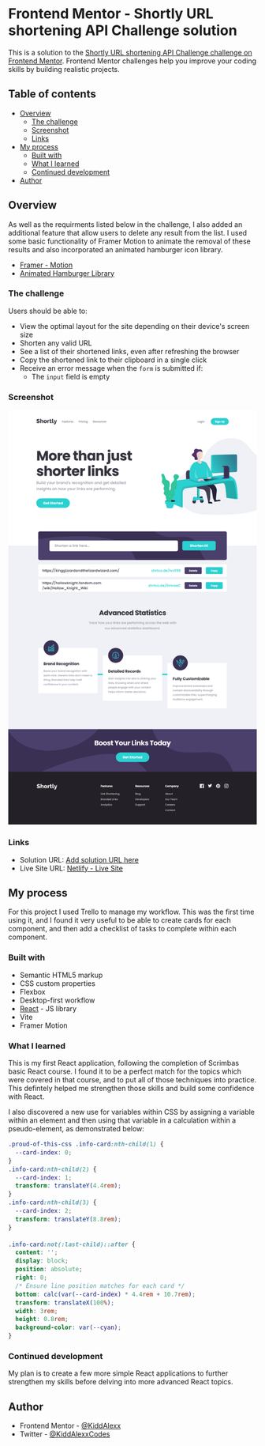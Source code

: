 # Frontend Mentor - Shortly URL shortening API Challenge solution

This is a solution to the [Shortly URL shortening API Challenge challenge on Frontend Mentor](https://www.frontendmentor.io/challenges/url-shortening-api-landing-page-2ce3ob-G). Frontend Mentor challenges help you improve your coding skills by building realistic projects.

## Table of contents

- [Overview](#overview)
  - [The challenge](#the-challenge)
  - [Screenshot](#screenshot)
  - [Links](#links)
- [My process](#my-process)
  - [Built with](#built-with)
  - [What I learned](#what-i-learned)
  - [Continued development](#continued-development)
- [Author](#author)

## Overview

As well as the requirments listed below in the challenge, I also added an additional feature that allow users to delete any result from the list. I used some basic functionality of Framer Motion to animate the removal of these results and also incorporated an animated hamburger icon library.

- [Framer - Motion](https://www.framer.com/motion/)
- [Animated Hamburger Library](https://hamburger-react.netlify.app/)

### The challenge

Users should be able to:

- View the optimal layout for the site depending on their device's screen size
- Shorten any valid URL
- See a list of their shortened links, even after refreshing the browser
- Copy the shortened link to their clipboard in a single click
- Receive an error message when the `form` is submitted if:
  - The `input` field is empty

### Screenshot

![](./src/assets/imgs/shortly-screenshot.png)

### Links

- Solution URL: [Add solution URL here](https://your-solution-url.com)
- Live Site URL: [Netlify - Live Site](https://shortly-kiddalexx.netlify.app/)

## My process

For this project I used Trello to manage my workflow. This was the first time using it, and I found it very useful to be able to create cards for each component, and then add a checklist of tasks to complete within each component.

### Built with

- Semantic HTML5 markup
- CSS custom properties
- Flexbox
- Desktop-first workflow
- [React](https://reactjs.org/) - JS library
- Vite
- Framer Motion

### What I learned

This is my first React application, following the completion of Scrimbas basic React course. I found it to be a perfect match for the topics which were covered in that course, and to put all of those techniques into practice. This defintely helped me strengthen those skills and build some confidence with React.

I also discovered a new use for variables within CSS by assigning a variable within an element and then using that variable in a calculation within a pseudo-element, as demonstrated below:

```css
.proud-of-this-css .info-card:nth-child(1) {
  --card-index: 0;
}
.info-card:nth-child(2) {
  --card-index: 1;
  transform: translateY(4.4rem);
}
.info-card:nth-child(3) {
  --card-index: 2;
  transform: translateY(8.8rem);
}

.info-card:not(:last-child)::after {
  content: '';
  display: block;
  position: absolute;
  right: 0;
  /* Ensure line position matches for each card */
  bottom: calc(var(--card-index) * 4.4rem + 10.7rem);
  transform: translateX(100%);
  width: 3rem;
  height: 0.8rem;
  background-color: var(--cyan);
}
```

### Continued development

My plan is to create a few more simple React applications to further strengthen my skills before delving into more advanced React topics.

## Author

- Frontend Mentor - [@KiddAlexx](https://www.frontendmentor.io/profile/KiddAlexx)
- Twitter - [@KiddAlexxCodes](https://www.https://twitter.com/KiddAlexxCodes)
